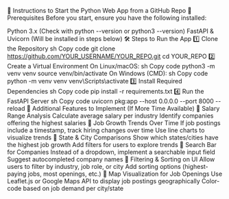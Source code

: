 🚀 Instructions to Start the Python Web App from a GitHub Repo
📌 Prerequisites
Before you start, ensure you have the following installed:

Python 3.x (Check with python --version or python3 --version)
FastAPI & Uvicorn (Will be installed in steps below)
🛠️ Steps to Run the App
1️⃣ Clone the Repository
sh
Copy code
git clone https://github.com/YOUR_USERNAME/YOUR_REPO.git
cd YOUR_REPO
2️⃣ Create a Virtual Environment
On Linux/macOS:
sh
Copy code
python3 -m venv venv
source venv/bin/activate
On Windows (CMD):
sh
Copy code
python -m venv venv
venv\Scripts\activate
3️⃣ Install Required Dependencies
sh
Copy code
pip install -r requirements.txt
4️⃣ Run the FastAPI Server
sh
Copy code
uvicorn pkg:app --host 0.0.0.0 --port 8000 --reload
🚀 Additional Features to Implement (If More Time Available)
📌 Salary Range Analysis
Calculate average salary per industry
Identify companies offering the highest salaries
📌 Job Growth Trends Over Time
If job postings include a timestamp, track hiring changes over time
Use line charts to visualize trends
📌 State & City Comparisons
Show which states/cities have the highest job growth
Add filters for users to explore trends
📌 Search Bar for Companies
Instead of a dropdown, implement a searchable input field
Suggest autocompleted company names
📌 Filtering & Sorting on UI
Allow users to filter by industry, job role, or city
Add sorting options (highest-paying jobs, most openings, etc.)
📌 Map Visualization for Job Openings
Use Leaflet.js or Google Maps API to display job postings geographically
Color-code based on job demand per city/state


